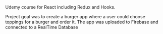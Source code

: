 Udemy course for React including Redux and Hooks. 

Project goal was to create a burger app where a user could choose toppings for a burger and order it. The app was uploaded to Firebase
and connected to a RealTime Database
